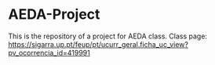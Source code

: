 # AEDA-Project

This is the repository of a project for AEDA class.
Class page: https://sigarra.up.pt/feup/pt/ucurr_geral.ficha_uc_view?pv_ocorrencia_id=419991
